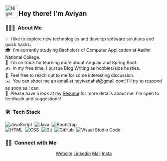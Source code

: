 

<img alt="Night Coding" src="./assets/Hand%20Wave.gif" width='40' align="left"/><h2>Hey there! I'm Aviyan</h2>

<!-- ## 👋 &nbsp;Hey there! I'm Aviyan -->

### 👨🏻‍💻 &nbsp;About Me

💡 &nbsp;I like to explore new technologies and develop software solutions and quick hacks.\
🎓 &nbsp;I'm currently studying Bachelors of Computer Application at Aadim National College.\
🌱 &nbsp;I'm on track for learning more about Angular and Spring Boot.\
✍️ &nbsp;In my free time, I pursue Blog Writing as hobbies/side hustles.\
💬 &nbsp;Feel free to reach out to me for some interesting discussion.\
✉️ &nbsp;You can shoot me an email at nayivadahal@gmail.com! I'll try to respond as soon as I can.\
📄 &nbsp;Please have a look at my [Résumé](https://www.aviyandahal.com.np) for more details about me. I'm open to feedback and suggestions!



### 🛠 &nbsp;Tech Stack

![JavaScript](https://img.shields.io/badge/-JavaScript-05122A?style=flat&logo=javascript)&nbsp;
![Java](https://img.shields.io/badge/-Java-05122A?style=flat&logo=Java&logoColor=FFA518)&nbsp;
![Bootstrap](https://img.shields.io/badge/-Bootstrap-05122A?style=flat&logo=bootstrap&logoColor=563D7C)\
![HTML](https://img.shields.io/badge/-HTML-05122A?style=flat&logo=HTML5)&nbsp;
![CSS](https://img.shields.io/badge/-CSS-05122A?style=flat&logo=CSS3&logoColor=1572B6)&nbsp;
![Git](https://img.shields.io/badge/-Git-05122A?style=flat&logo=git)&nbsp;
![GitHub](https://img.shields.io/badge/-GitHub-05122A?style=flat&logo=github)&nbsp;
![Visual Studio Code](https://img.shields.io/badge/-Visual%20Studio%20Code-05122A?style=flat&logo=visual-studio-code&logoColor=007ACC)&nbsp;


### 🤝🏻 &nbsp;Connect with Me

<p align="center">
<a href="https://www.aviyandahal.com.np">Website</a>
<a href="https://linkedin.com/in/aviyan-75b">Linkedin</a>
<a href="mailto:nayivadahal@gmail.com">Mail</a>
<a href="https://instagram.com/dahalaviyan">Insta</a>
</p>
